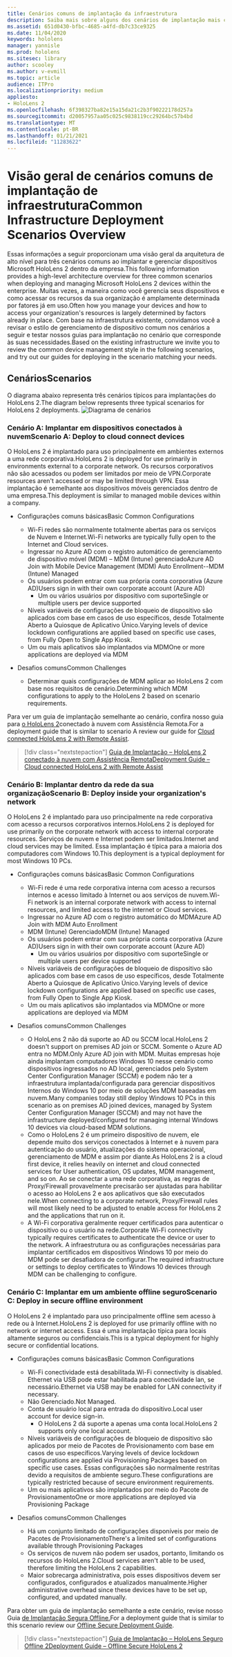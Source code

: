 ```yaml
---
title: Cenários comuns de implantação da infraestrutura
description: Saiba mais sobre alguns dos cenários de implantação mais comuns com base em diferentes implantações de infraestrutura para realidade misturada.
ms.assetid: 651d0430-bfbc-4685-a4fd-db7c33ce9325
ms.date: 11/04/2020
keywords: hololens
manager: yannisle
ms.prod: hololens
ms.sitesec: library
author: scooley
ms.author: v-evmill
ms.topic: article
audience: ITPro
ms.localizationpriority: medium
appliesto:
- HoloLens 2
ms.openlocfilehash: 6f398327ba82e15a15da21c2b3f90222178d257a
ms.sourcegitcommit: d20057957aa05c025c9838119cc29264bc57b4bd
ms.translationtype: MT
ms.contentlocale: pt-BR
ms.lasthandoff: 01/21/2021
ms.locfileid: "11283622"
---
```

# <span data-ttu-id="7a7e0-104">Visão geral de cenários comuns de implantação de infraestrutura</span><span class="sxs-lookup"><span data-stu-id="7a7e0-104">Common Infrastructure Deployment Scenarios Overview</span></span>

<span data-ttu-id="7a7e0-105">Essas informações a seguir proporcionam uma visão geral da arquitetura de alto nível para três cenários comuns ao implantar e gerenciar dispositivos Microsoft HoloLens 2 dentro da empresa.</span><span class="sxs-lookup"><span data-stu-id="7a7e0-105">This following information provides a high-level architecture overview for three common scenarios when deploying and managing Microsoft HoloLens 2 devices within the enterprise.</span></span> <span data-ttu-id="7a7e0-106">Muitas vezes, a maneira como você gerencia seus dispositivos e como acessar os recursos da sua organização é amplamente determinada por fatores já em uso.</span><span class="sxs-lookup"><span data-stu-id="7a7e0-106">Often how you manage your devices and how to access your organization's resources is largely determined by factors already in place.</span></span> <span data-ttu-id="7a7e0-107">Com base na infraestrutura existente, convidamos você a revisar o estilo de gerenciamento de dispositivo comum nos cenários a seguir e testar nossos guias para implantação no cenário que corresponde às suas necessidades.</span><span class="sxs-lookup"><span data-stu-id="7a7e0-107">Based on the existing infrastructure we invite you to review the common device management style in the following scenarios, and try out our guides for deploying in the scenario matching your needs.</span></span>

## <span data-ttu-id="7a7e0-108">Cenários</span><span class="sxs-lookup"><span data-stu-id="7a7e0-108">Scenarios</span></span>

<span data-ttu-id="7a7e0-109">O diagrama abaixo representa três cenários típicos para implantações do HoloLens 2.</span><span class="sxs-lookup"><span data-stu-id="7a7e0-109">The diagram below represents three typical scenarios for HoloLens 2 deployments.</span></span>
![Diagrama de cenários](images/scenarios.jpg)

### <span data-ttu-id="7a7e0-111">Cenário A: Implantar em dispositivos conectados à nuvem</span><span class="sxs-lookup"><span data-stu-id="7a7e0-111">Scenario A: Deploy to cloud connect devices</span></span>

<span data-ttu-id="7a7e0-112">O HoloLens 2 é implantado para uso principalmente em ambientes externos a uma rede corporativa.</span><span class="sxs-lookup"><span data-stu-id="7a7e0-112">HoloLens 2 is deployed for use primarily in environments external to a corporate network.</span></span> <span data-ttu-id="7a7e0-113">Os recursos corporativos não são acessados ou podem ser limitados por meio de VPN.</span><span class="sxs-lookup"><span data-stu-id="7a7e0-113">Corporate resources aren't accessed or may be limited through VPN.</span></span> <span data-ttu-id="7a7e0-114">Essa implantação é semelhante aos dispositivos móveis gerenciados dentro de uma empresa.</span><span class="sxs-lookup"><span data-stu-id="7a7e0-114">This  deployment is similar to managed mobile devices within a company.</span></span>
 * <span data-ttu-id="7a7e0-115">Configurações comuns básicas</span><span class="sxs-lookup"><span data-stu-id="7a7e0-115">Basic Common Configurations</span></span>
   * <span data-ttu-id="7a7e0-116">Wi-Fi redes são normalmente totalmente abertas para os serviços de Nuvem e Internet.</span><span class="sxs-lookup"><span data-stu-id="7a7e0-116">Wi-Fi networks are typically fully open to the Internet and Cloud services.</span></span>
   * <span data-ttu-id="7a7e0-117">Ingressar no Azure AD com o registro automático de gerenciamento de dispositivo móvel (MDM) – MDM (Intune) gerenciado</span><span class="sxs-lookup"><span data-stu-id="7a7e0-117">Azure AD Join with Mobile Device Management (MDM) Auto Enrollment--MDM (Intune) Managed</span></span>
   * <span data-ttu-id="7a7e0-118">Os usuários podem entrar com sua própria conta corporativa (Azure AD)</span><span class="sxs-lookup"><span data-stu-id="7a7e0-118">Users sign in with their own corporate account (Azure AD)</span></span>
     * <span data-ttu-id="7a7e0-119">Um ou vários usuários por dispositivo com suporte</span><span class="sxs-lookup"><span data-stu-id="7a7e0-119">Single or multiple users per device supported</span></span>
   * <span data-ttu-id="7a7e0-120">Níveis variáveis de configurações de bloqueio de dispositivo são aplicados com base em casos de uso específicos, desde Totalmente Aberto a Quiosque de Aplicativo Único.</span><span class="sxs-lookup"><span data-stu-id="7a7e0-120">Varying levels of device lockdown configurations are applied based on specific use cases, from Fully Open to Single App Kiosk.</span></span>
   * <span data-ttu-id="7a7e0-121">Um ou mais aplicativos são implantados via MDM</span><span class="sxs-lookup"><span data-stu-id="7a7e0-121">One or more applications are deployed via MDM</span></span>

* <span data-ttu-id="7a7e0-122">Desafios comuns</span><span class="sxs-lookup"><span data-stu-id="7a7e0-122">Common Challenges</span></span>
   * <span data-ttu-id="7a7e0-123">Determinar quais configurações de MDM aplicar ao HoloLens 2 com base nos requisitos de cenário.</span><span class="sxs-lookup"><span data-stu-id="7a7e0-123">Determining which MDM configurations to apply to the HoloLens 2 based on scenario requirements.</span></span>

<span data-ttu-id="7a7e0-124">Para ver um guia de implantação semelhante ao cenário, confira nosso guia para [o HoloLens 2](hololens2-cloud-connected-overview.md)conectado à nuvem com Assistência Remota.</span><span class="sxs-lookup"><span data-stu-id="7a7e0-124">For a deployment guide that is similar to scenario A review our guide for [Cloud connected HoloLens 2 with Remote Assist](hololens2-cloud-connected-overview.md).</span></span>

> [!div class="nextstepaction"]
> [<span data-ttu-id="7a7e0-125">Guia de Implantação – HoloLens 2 conectado à nuvem com Assistência Remota</span><span class="sxs-lookup"><span data-stu-id="7a7e0-125">Deployment Guide – Cloud connected HoloLens 2 with Remote Assist</span></span>](hololens2-cloud-connected-overview.md)

### <span data-ttu-id="7a7e0-126">Cenário B: Implantar dentro da rede da sua organização</span><span class="sxs-lookup"><span data-stu-id="7a7e0-126">Scenario B: Deploy inside your organization's network</span></span>

<span data-ttu-id="7a7e0-127">O HoloLens 2 é implantado para uso principalmente na rede corporativa com acesso a recursos corporativos internos.</span><span class="sxs-lookup"><span data-stu-id="7a7e0-127">HoloLens 2 is deployed for use primarily on the corporate network with access to internal corporate resources.</span></span> <span data-ttu-id="7a7e0-128">Serviços de nuvem e Internet podem ser limitados.</span><span class="sxs-lookup"><span data-stu-id="7a7e0-128">Internet and cloud services may be limited.</span></span> <span data-ttu-id="7a7e0-129">Essa implantação é típica para a maioria dos computadores com Windows 10.</span><span class="sxs-lookup"><span data-stu-id="7a7e0-129">This deployment is a typical deployment for most Windows 10 PCs.</span></span>

 * <span data-ttu-id="7a7e0-130">Configurações comuns básicas</span><span class="sxs-lookup"><span data-stu-id="7a7e0-130">Basic Common Configurations</span></span>
   * <span data-ttu-id="7a7e0-131">Wi-Fi rede é uma rede corporativa interna com acesso a recursos internos e acesso limitado à Internet ou aos serviços de nuvem.</span><span class="sxs-lookup"><span data-stu-id="7a7e0-131">Wi-Fi network is an internal corporate network with access to internal resources, and limited access to the internet or Cloud services.</span></span>
   * <span data-ttu-id="7a7e0-132">Ingressar no Azure AD com o registro automático do MDM</span><span class="sxs-lookup"><span data-stu-id="7a7e0-132">Azure AD Join with MDM Auto Enrollment</span></span>
   * <span data-ttu-id="7a7e0-133">MDM (Intune) Gerenciado</span><span class="sxs-lookup"><span data-stu-id="7a7e0-133">MDM (Intune) Managed</span></span>
   * <span data-ttu-id="7a7e0-134">Os usuários podem entrar com sua própria conta corporativa (Azure AD)</span><span class="sxs-lookup"><span data-stu-id="7a7e0-134">Users sign in with their own corporate account (Azure AD)</span></span>
     * <span data-ttu-id="7a7e0-135">Um ou vários usuários por dispositivo com suporte</span><span class="sxs-lookup"><span data-stu-id="7a7e0-135">Single or multiple users per device supported</span></span>
   * <span data-ttu-id="7a7e0-136">Níveis variáveis de configurações de bloqueio de dispositivo são aplicados com base em casos de uso específicos, desde Totalmente Aberto a Quiosque de Aplicativo Único.</span><span class="sxs-lookup"><span data-stu-id="7a7e0-136">Varying levels of device lockdown configurations are applied based on specific use cases, from Fully Open to Single App Kiosk.</span></span>
   * <span data-ttu-id="7a7e0-137">Um ou mais aplicativos são implantados via MDM</span><span class="sxs-lookup"><span data-stu-id="7a7e0-137">One or more applications are deployed via MDM</span></span>

 * <span data-ttu-id="7a7e0-138">Desafios comuns</span><span class="sxs-lookup"><span data-stu-id="7a7e0-138">Common Challenges</span></span>
   * <span data-ttu-id="7a7e0-139">O HoloLens 2 não dá suporte ao AD ou SCCM local.</span><span class="sxs-lookup"><span data-stu-id="7a7e0-139">HoloLens 2 doesn't support on premises AD join or SCCM.</span></span> <span data-ttu-id="7a7e0-140">Somente o Azure AD entra no MDM.</span><span class="sxs-lookup"><span data-stu-id="7a7e0-140">Only Azure AD join with MDM.</span></span> <span data-ttu-id="7a7e0-141">Muitas empresas hoje ainda implantam computadores Windows 10 nesse cenário como dispositivos ingressados no AD local, gerenciados pelo System Center Configuration Manager (SCCM) e podem não ter a infraestrutura implantada/configurada para gerenciar dispositivos Internos do Windows 10 por meio de soluções MDM baseadas em nuvem.</span><span class="sxs-lookup"><span data-stu-id="7a7e0-141">Many companies today still deploy Windows 10 PCs in this scenario as on premises AD joined devices, managed by System Center Configuration Manager (SCCM) and may not have the infrastructure deployed/configured for managing internal Windows 10 devices via cloud-based MDM solutions.</span></span>
   * <span data-ttu-id="7a7e0-142">Como o HoloLens 2 é um primeiro dispositivo de nuvem, ele depende muito dos serviços conectados à Internet e à nuvem para autenticação do usuário, atualizações do sistema operacional, gerenciamento de MDM e assim por diante.</span><span class="sxs-lookup"><span data-stu-id="7a7e0-142">As HoloLens 2 is a cloud first device, it relies heavily on internet and cloud connected services for User authentication, OS updates, MDM management, and so on.</span></span> <span data-ttu-id="7a7e0-143">Ao se conectar a uma rede corporativa, as regras de Proxy/Firewall provavelmente precisarão ser ajustadas para habilitar o acesso ao HoloLens 2 e aos aplicativos que são executados nele.</span><span class="sxs-lookup"><span data-stu-id="7a7e0-143">When connecting to a corporate network, Proxy/Firewall rules will most likely need to be adjusted to enable access for HoloLens 2 and the applications that run on it.</span></span>
   * <span data-ttu-id="7a7e0-144">A Wi-Fi corporativa geralmente requer certificados para autenticar o dispositivo ou o usuário na rede.</span><span class="sxs-lookup"><span data-stu-id="7a7e0-144">Corporate Wi-Fi connectivity typically requires certificates to authenticate the device or user to the network.</span></span> <span data-ttu-id="7a7e0-145">A infraestrutura ou as configurações necessárias para implantar certificados em dispositivos Windows 10 por meio do MDM pode ser desafiadora de configurar.</span><span class="sxs-lookup"><span data-stu-id="7a7e0-145">The required infrastructure or settings to deploy certificates to Windows 10 devices through MDM can be challenging to configure.</span></span>

### <span data-ttu-id="7a7e0-146">Cenário C: Implantar em um ambiente offline seguro</span><span class="sxs-lookup"><span data-stu-id="7a7e0-146">Scenario C: Deploy in secure offline environment</span></span>

<span data-ttu-id="7a7e0-147">O HoloLens 2 é implantado para uso principalmente offline sem acesso à rede ou à Internet.</span><span class="sxs-lookup"><span data-stu-id="7a7e0-147">HoloLens 2 is deployed for use primarily offline with no network or internet access.</span></span> <span data-ttu-id="7a7e0-148">Essa é uma implantação típica para locais altamente seguros ou confidenciais.</span><span class="sxs-lookup"><span data-stu-id="7a7e0-148">This is a typical deployment for highly secure or confidential locations.</span></span>
 * <span data-ttu-id="7a7e0-149">Configurações comuns básicas</span><span class="sxs-lookup"><span data-stu-id="7a7e0-149">Basic Common Configurations</span></span>
   * <span data-ttu-id="7a7e0-150">Wi-Fi conectividade está desabilitada.</span><span class="sxs-lookup"><span data-stu-id="7a7e0-150">Wi-Fi connectivity is disabled.</span></span> <span data-ttu-id="7a7e0-151">Ethernet via USB pode estar habilitada para conectividade lan, se necessário.</span><span class="sxs-lookup"><span data-stu-id="7a7e0-151">Ethernet via USB may be enabled for LAN connectivity if necessary.</span></span>
   * <span data-ttu-id="7a7e0-152">Não Gerenciado.</span><span class="sxs-lookup"><span data-stu-id="7a7e0-152">Not Managed.</span></span>
   * <span data-ttu-id="7a7e0-153">Conta de usuário local para entrada do dispositivo.</span><span class="sxs-lookup"><span data-stu-id="7a7e0-153">Local user account for device sign-in.</span></span>
     * <span data-ttu-id="7a7e0-154">O HoloLens 2 dá suporte a apenas uma conta local.</span><span class="sxs-lookup"><span data-stu-id="7a7e0-154">HoloLens 2 supports only one local account.</span></span>
   * <span data-ttu-id="7a7e0-155">Níveis variáveis de configurações de bloqueio de dispositivo são aplicados por meio de Pacotes de Provisionamento com base em casos de uso específicos.</span><span class="sxs-lookup"><span data-stu-id="7a7e0-155">Varying levels of device lockdown configurations are applied via Provisioning Packages based on specific use cases.</span></span> <span data-ttu-id="7a7e0-156">Essas configurações são normalmente restritas devido a requisitos de ambiente seguro.</span><span class="sxs-lookup"><span data-stu-id="7a7e0-156">These configurations are typically restricted because of secure environment requirements.</span></span>
   * <span data-ttu-id="7a7e0-157">Um ou mais aplicativos são implantados por meio do Pacote de Provisionamento</span><span class="sxs-lookup"><span data-stu-id="7a7e0-157">One or more applications are deployed via Provisioning Package</span></span>

 * <span data-ttu-id="7a7e0-158">Desafios comuns</span><span class="sxs-lookup"><span data-stu-id="7a7e0-158">Common Challenges</span></span>
   * <span data-ttu-id="7a7e0-159">Há um conjunto limitado de configurações disponíveis por meio de Pacotes de Provisionamento</span><span class="sxs-lookup"><span data-stu-id="7a7e0-159">There's a limited set of configurations available through Provisioning Packages</span></span>
   * <span data-ttu-id="7a7e0-160">Os serviços de nuvem não podem ser usados, portanto, limitando os recursos do HoloLens 2.</span><span class="sxs-lookup"><span data-stu-id="7a7e0-160">Cloud services aren't able to be used, therefore limiting the HoloLens 2 capabilities.</span></span>
   * <span data-ttu-id="7a7e0-161">Maior sobrecarga administrativa, pois esses dispositivos devem ser configurados, configurados e atualizados manualmente.</span><span class="sxs-lookup"><span data-stu-id="7a7e0-161">Higher administrative overhead since these devices have to be set up, configured, and updated manually.</span></span>

<span data-ttu-id="7a7e0-162">Para obter um guia de implantação semelhante a este cenário, revise nosso Guia [de Implantação Segura Offline.](hololens-common-scenarios-offline-secure.md)</span><span class="sxs-lookup"><span data-stu-id="7a7e0-162">For a deployment guide that is similar to this scenario review our [Offline Secure Deployment Guide](hololens-common-scenarios-offline-secure.md).</span></span>

> [!div class="nextstepaction"]
> [<span data-ttu-id="7a7e0-163">Guia de Implantação – HoloLens Seguro Offline 2</span><span class="sxs-lookup"><span data-stu-id="7a7e0-163">Deployment Guide – Offline Secure HoloLens 2</span></span>](hololens-common-scenarios-offline-secure.md)
